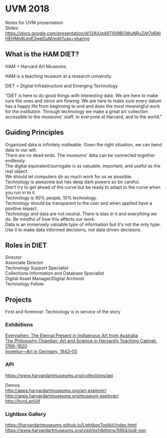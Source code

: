 # UVM 2018
Notes for UVM presentation  
Slides: https://docs.google.com/presentation/d/12AiUq49Tl0I9BOWuNRvZAf7qRAIHEHMn6lJmE3weDuM/edit?usp=sharing

## What is the HAM DIET?

HAM = Harvard Art Museums  

HAM is a teaching museum at a research university.  

DIET = Digital Infrastructure and Emerging Technology  

"DIET is here to do good things with interesting data. We are here to make sure the ones and zeros are flowing. We are here to make sure every datum has a happy life from beginning to end and does the most meaningful work for the institution. Through technology we make a great art collection accessible to the museums' staff, to everyone at Harvard, and to the world."  

## Guiding Principles  
Organized data is infinitely malleable. Given the right situation, we can bend data to our will.  
There are no dead ends. The museums' data can be connected together endlessly.  
The digital equivalent/surrogate is as valuable, important, and useful as the real object.  
We should let computers do as much work for us as possible.  
Technology is awesome but has deep dark powers so be careful.  
Don’t try to get ahead of the curve but be ready to adapt to the curve when you run in to it.  
Technology is 90% people, 10% technology.  
Technology should be transparent to the user and when applied have a positive impact.  
Technology and data are not neutral. There is bias in it and everything we do. Be mindful of how this affects our work.  
Data is an immensely valuable type of information but it's not the only type. Use it to make data informed decisions, not data driven decisions.  

## Roles in DIET
Director  
Associate Director  
Technology Support Specialist  
Collections Information and Database Specialist  
Digital Asset Manager/Digital Archivist  
Technology Fellow  

## Projects

First and foremost: Technology is in service of the story  

### Exhibitions  
[Everywhen: The Eternal Present in Indigenous Art from Australia](https://www.harvardartmuseums.org/visit/exhibitions/4983/everywhen-the-eternal-present-in-indigenous-art-from-australia)  
[The Philosophy Chamber: Art and Science in Harvard’s Teaching Cabinet, 1766–1820](https://www.harvardartmuseums.org/visit/exhibitions/4916/the-philosophy-chamber-art-and-science-in-harvards-teaching-cabinet-17661820)  
[Inventur—Art in Germany, 1943–55](https://www.harvardartmuseums.org/visit/exhibitions/5388/inventurart-in-germany-194355)

### API  
https://www.harvardartmuseums.org/collections/api  

Demos  
http://apps.harvardartmuseums.org/art-explorer/  
http://apps.harvardartmuseums.org/museum-explorer/   
http://hvrd.art/iiif  

### Lightbox Gallery

https://harvardartmuseums.github.io/LightboxToolkit/index.html  
https://www.harvardartmuseums.org/visit/exhibitions/5664/jodi-oxo  


  
